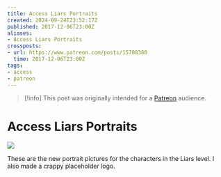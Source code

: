```yaml
---
title: Access Liars Portraits
created: 2024-09-24T23:52:17Z
published: 2017-12-06T23:00Z
aliases:
- Access Liars Portraits
crossposts:
- url: https://www.patreon.com/posts/15708380
  time: 2017-12-06T23:00Z
tags:
- access
- patreon
---
```


> [!info]
> This post was originally intended for a [Patreon](../tags/patreon.md) audience.

# Access Liars Portraits

![](201712062300-liars.png)

These are the new portrait pictures for the characters in the Liars level. I also made a crappy placeholder logo.
